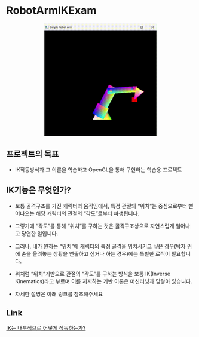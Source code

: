 # RobotArmIKExam

<p align="center">
  <img src="https://github.com/jellypower/PublicImageDataBase/blob/main/Portfolio/Blogs/RobotArm.gif" width="300" />
</p>

## 프로젝트의 목표
- IK작동방식과 그 이론을 학습하고 OpenGL을 통해 구현하는 학습용 프로젝트



## IK기능은 무엇인가?

- 보통 골격구조를 가진 캐릭터의 움직임에서, 특정 관절의 “위치”는 중심으로부터 뻗어나오는 해당 캐릭터의 관절의 “각도”로부터 파생됩니다.
- 그렇기에 “각도”를 통해 “위치”를 구하는 것은 골격구조상으로 자연스럽게 일어나고 당연한 일입니다.
- 그러나, 내가 원하는 “위치”에 캐릭터의 특정 골격을 위치시키고 싶은 경우(탁자 위에 손을 올려놓는 상황을 연출하고 싶거나 하는 경우)에는 특별한 로직이 필요합니다.
- 위처럼 “위치”기반으로 관절의 “각도”를 구하는 방식을 보통 IK(Inverse Kinematics)라고 부르며 이를 지지하는 기반 이론은 머신러닝과 맞닿아 있습니다.

- 자세한 설명은 아래 링크를 참조해주세요

## Link

[IK는 내부적으로 어떻게 작동하는가?](https://velog.io/@jellypower/%EC%BA%90%EB%A6%AD%ED%84%B0-%EC%95%A0%EB%8B%88%EB%A9%94%EC%9D%B4%EC%85%98%EA%B3%BC-%EB%A8%B8%EC%8B%A0%EB%9F%AC%EB%8B%9DIK%EB%8A%94-%EB%82%B4%EB%B6%80%EC%A0%81%EC%9C%BC%EB%A1%9C-%EC%96%B4%EB%96%BB%EA%B2%8C-%EC%9E%91%EB%8F%99%ED%95%98%EB%8A%94%EA%B0%80)
